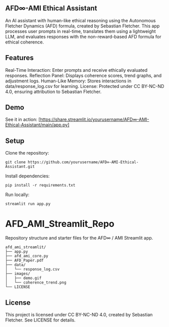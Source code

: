 ## AFD∞-AMI Ethical Assistant
An AI assistant with human-like ethical reasoning using the Autonomous Fletcher Dynamics (AFD) formula, created by Sebastian Fletcher. This app processes user prompts in real-time, translates them using a lightweight LLM, and evaluates responses with the non-reward-based AFD formula for ethical coherence.

## Features

Real-Time Interaction: Enter prompts and receive ethically evaluated responses.
Reflection Panel: Displays coherence scores, trend graphs, and adjustment logs.
Human-Like Memory: Stores interactions in data/response_log.csv for learning.
License: Protected under CC BY-NC-ND 4.0, ensuring attribution to Sebastian Fletcher.

## Demo
See it in action: [https://share.streamlit.io/yourusername/AFD∞-AMI-Ethical-Assistant/main/app.py]

## Setup

Clone the repository:

 ```git clone https://github.com/yourusername/AFD∞-AMI-Ethical-Assistant.git ```


Install dependencies:

 ```pip install -r requirements.txt ```


Run locally:

 ```streamlit run app.py ```


# AFD_AMI_Streamlit_Repo

Repository structure and starter files for the AFD∞ / AMI Streamlit app.

```
afd_ami_streamlit/
├── app.py
├── afd_ami_core.py
├── AFD_Paper.pdf
├── data/
│   └── response_log.csv
├── images/
│   ├── demo.gif
│   └── coherence_trend.png
└── LICENSE
```

## License
This project is licensed under CC BY-NC-ND 4.0, created by Sebastian Fletcher. See LICENSE for details.
